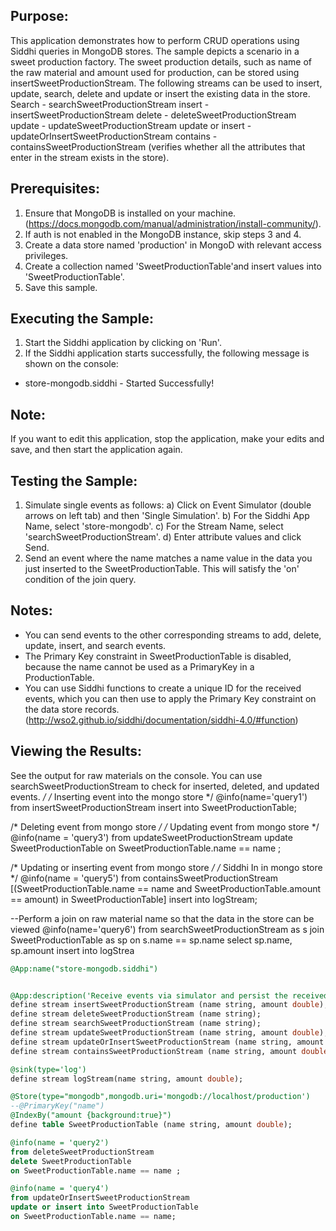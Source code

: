 
## Purpose:
This application demonstrates how to perform CRUD operations using Siddhi queries in MongoDB stores. The sample depicts a scenario in a sweet production factory. The sweet production details, such as name of the raw material and amount used for production, can be stored using insertSweetProductionStream. The following streams can be used to insert, update, search, delete and update or insert the existing data in the store.
Search - searchSweetProductionStream
insert - insertSweetProductionStream
delete - deleteSweetProductionStream
update - updateSweetProductionStream
update or insert - updateOrInsertSweetProductionStream
contains - containsSweetProductionStream (verifies whether all the attributes that enter in the stream exists in the store).

## Prerequisites:
1) Ensure that MongoDB is installed on your machine. (https://docs.mongodb.com/manual/administration/install-community/).
2) If auth is not enabled in the MongoDB instance, skip steps 3 and 4.
3) Create a data store named 'production' in MongoD with relevant access privileges.
4) Create a collection named 'SweetProductionTable'and insert values into 'SweetProductionTable'.
5) Save this sample.

## Executing the Sample:
1) Start the Siddhi application by clicking on 'Run'.
2) If the Siddhi application starts successfully, the following message is shown on the console:
* store-mongodb.siddhi - Started Successfully!

## Note:
If you want to edit this application, stop the application, make your edits and save, and then start the application again.

## Testing the Sample:
1) Simulate single events as follows: 
a) Click on Event Simulator (double arrows on left tab) and then 'Single Simulation'.
b) For the Siddhi App Name, select 'store-mongodb'.
c) For the Stream Name, select 'searchSweetProductionStream'.
d) Enter attribute values and click Send.
2) Send an event where the name matches a name value in the data you just inserted to the SweetProductionTable. This will satisfy the 'on' condition of the join query.

## Notes: 
* You can send events to the other corresponding streams to add, delete, update, insert, and search events.
* The Primary Key constraint in SweetProductionTable is disabled, because the name cannot be used as a PrimaryKey in a ProductionTable.
* You can use Siddhi functions to create a unique ID for the received events, which you can then use to apply the Primary Key constraint on the data store records. (http://wso2.github.io/siddhi/documentation/siddhi-4.0/#function)

## Viewing the Results:
See the output for raw materials on the console. You can use searchSweetProductionStream to check for inserted, deleted, and updated events.
*/
/* Inserting event into the mongo store */
@info(name='query1')
from insertSweetProductionStream
insert into SweetProductionTable;

/* Deleting event from mongo store */
/* Updating event from mongo store */
@info(name = 'query3')
from updateSweetProductionStream
update SweetProductionTable 
on SweetProductionTable.name == name ;

/* Updating or inserting event from mongo store */
/* Siddhi In in mongo store */
@info(name = 'query5')
from containsSweetProductionStream
[(SweetProductionTable.name == name and SweetProductionTable.amount == amount) in SweetProductionTable]
insert into logStream;

--Perform a join on raw material name so that the data in the store can be viewed
@info(name='query6')
from searchSweetProductionStream as s join SweetProductionTable as sp
on s.name == sp.name
select sp.name, sp.amount
insert into logStrea
```sql
@App:name("store-mongodb.siddhi")


@App:description('Receive events via simulator and persist the received data in the store.')
define stream insertSweetProductionStream (name string, amount double);
define stream deleteSweetProductionStream (name string);
define stream searchSweetProductionStream (name string);
define stream updateSweetProductionStream (name string, amount double);
define stream updateOrInsertSweetProductionStream (name string, amount double);
define stream containsSweetProductionStream (name string, amount double);

@sink(type='log')
define stream logStream(name string, amount double);

@Store(type="mongodb",mongodb.uri='mongodb://localhost/production')
--@PrimaryKey("name")
@IndexBy("amount {background:true}")
define table SweetProductionTable (name string, amount double);

@info(name = 'query2')
from deleteSweetProductionStream
delete SweetProductionTable 
on SweetProductionTable.name == name ;

@info(name = 'query4')
from updateOrInsertSweetProductionStream
update or insert into SweetProductionTable
on SweetProductionTable.name == name;
```